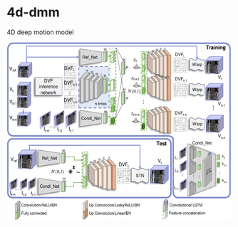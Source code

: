 # 4d-dmm
4D deep motion model

<img src="https://github.com/lisetvr/4d-dmm/blob/main/model_figure.png" width="600" height="400">
